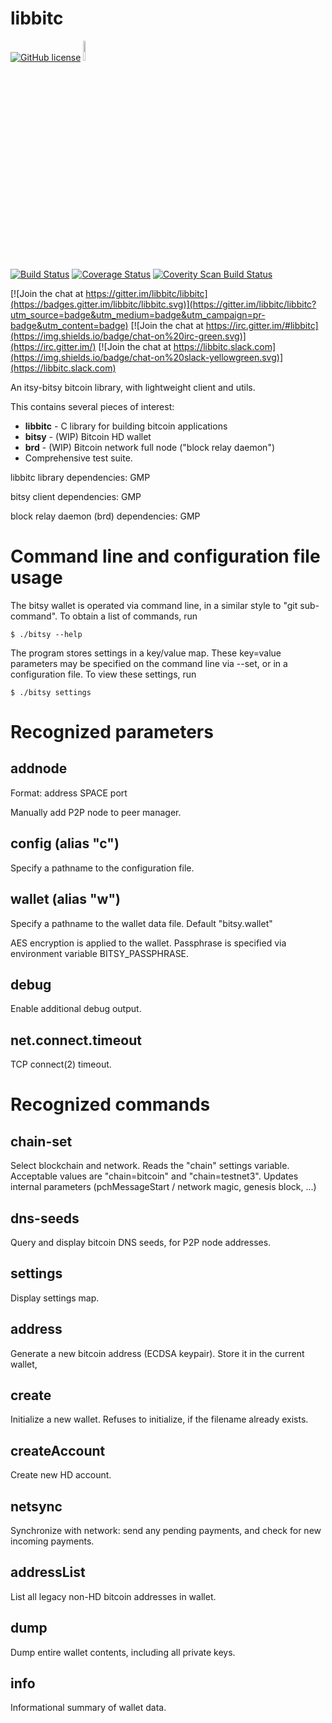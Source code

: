 # libbitc

[![GitHub license](https://img.shields.io/badge/license-MIT-blue.svg)](https://raw.githubusercontent.com/libbitc/libbitc/master/COPYING) <a href="https://github.com/bitcoin/bips/blob/master/bip-0141.mediawiki"><img src="https://upload.wikimedia.org/wikipedia/commons/6/6b/Segwit.svg" alt="Segregated Witness" width="9%" height="9%"/></a>

[![Build Status](https://travis-ci.org/libbitc/libbitc.svg?branch=master)](https://travis-ci.org/libbitc/libbitc) [![Coverage Status](https://coveralls.io/repos/github/libbitc/libbitc/badge.svg?branch=master)](https://coveralls.io/github/libbitc/libbitc?branch=master) [![Coverity Scan Build Status](https://scan.coverity.com/projects/8959/badge.svg)](https://scan.coverity.com/projects/libbitc-libbitc)

[![Join the chat at https://gitter.im/libbitc/libbitc](https://badges.gitter.im/libbitc/libbitc.svg)](https://gitter.im/libbitc/libbitc?utm_source=badge&utm_medium=badge&utm_campaign=pr-badge&utm_content=badge) [![Join the chat at https://irc.gitter.im/#libbitc](https://img.shields.io/badge/chat-on%20irc-green.svg)](https://irc.gitter.im/) [![Join the chat at https://libbitc.slack.com](https://img.shields.io/badge/chat-on%20slack-yellowgreen.svg)](https://libbitc.slack.com)

An itsy-bitsy bitcoin library, with lightweight client and utils.

This contains several pieces of interest:
* **libbitc** - C library for building bitcoin applications
* **bitsy** - (WIP) Bitcoin HD wallet
* **brd** - (WIP) Bitcoin network full node ("block relay daemon")
* Comprehensive test suite.

libbitc library dependencies:
	GMP

bitsy client dependencies:
	GMP

block relay daemon (brd) dependencies:
	GMP



Command line and configuration file usage
=========================================

The bitsy wallet is operated via command line, in a similar
style to "git sub-command".  To obtain a list of commands, run

	$ ./bitsy --help

The program stores settings in a key/value map.  These key=value
parameters may be specified on the command line via --set, or in a
configuration file.  To view these settings, run

	$ ./bitsy settings




Recognized parameters
=====================

addnode
------------------
Format: address SPACE port

Manually add P2P node to peer manager.


config (alias "c")
------------------
Specify a pathname to the configuration file.


wallet (alias "w")
------------------
Specify a pathname to the wallet data file.  Default "bitsy.wallet"

AES encryption is applied to the wallet.  Passphrase is specified via
environment variable BITSY_PASSPHRASE.


debug
------------------
Enable additional debug output.

net.connect.timeout
------------------
TCP connect(2) timeout.


Recognized commands
===================

chain-set
---------
Select blockchain and network.  Reads the "chain" settings variable.
Acceptable values are "chain=bitcoin" and "chain=testnet3".  Updates
internal parameters (pchMessageStart / network magic, genesis block, ...)

dns-seeds
---------
Query and display bitcoin DNS seeds, for P2P node addresses.

settings
--------
Display settings map.

address
-------
Generate a new bitcoin address (ECDSA keypair).  Store it in the current
wallet,

create
------
Initialize a new wallet.  Refuses to initialize, if the filename already
exists.

createAccount
-------------
Create new HD account.

netsync
-------
Synchronize with network: send any pending payments, and check for
new incoming payments.

addressList
-----------
List all legacy non-HD bitcoin addresses in wallet.

dump
----
Dump entire wallet contents, including all private keys.

info
----
Informational summary of wallet data.

